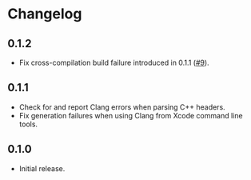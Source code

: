 # Changelog

## 0.1.2

- Fix cross-compilation build failure introduced in 0.1.1 ([#9](https://github.com/coupler-rs/vst3-rs/pull/9)).

## 0.1.1

- Check for and report Clang errors when parsing C++ headers.
- Fix generation failures when using Clang from Xcode command line tools.

## 0.1.0

- Initial release.
